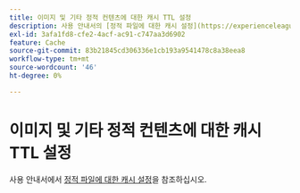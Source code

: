 ```yaml
---
title: 이미지 및 기타 정적 컨텐츠에 대한 캐시 TTL 설정
description: 사용 안내서의 [정적 파일에 대한 캐시 설정](https://experienceleague.adobe.com/docs/commerce-cloud-service/user-guide/configure/app/set-cache.html)을 참조하십시오.
exl-id: 3afa1fd8-cfe2-4acf-ac91-c747aa3d6902
feature: Cache
source-git-commit: 83b21845cd306336e1cb193a9541478c8a38eea8
workflow-type: tm+mt
source-wordcount: '46'
ht-degree: 0%

---
```


# 이미지 및 기타 정적 컨텐츠에 대한 캐시 TTL 설정

사용 안내서에서 [정적 파일에 대한 캐시 설정](https://experienceleague.adobe.com/docs/commerce-cloud-service/user-guide/configure/app/set-cache.html)을 참조하십시오.
